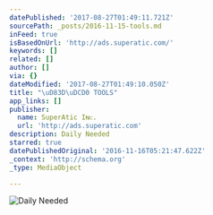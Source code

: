 ```yaml
---
datePublished: '2017-08-27T01:49:11.721Z'
sourcePath: _posts/2016-11-15-tools.md
inFeed: true
isBasedOnUrl: 'http://ads.superatic.com/'
keywords: []
related: []
author: []
via: {}
dateModified: '2017-08-27T01:49:10.050Z'
title: "\uD83D\uDCD0 TOOLS"
app_links: []
publisher:
  name: SuperAtic Iɴᴄ.
  url: 'http://ads.superatic.com'
description: Daily Needed
starred: true
datePublishedOriginal: '2016-11-16T05:21:47.622Z'
_context: 'http://schema.org'
_type: MediaObject

---
```

![Daily Needed](https://the-grid-user-content.s3-us-west-2.amazonaws.com/88425715-fb91-4954-870d-0a658a5b3fb4.png)